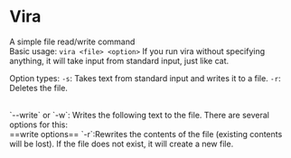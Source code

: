 # Vira
A simple file read/write command
<br>
Basic usage:
`vira <file> <option>`
If you run vira without specifying anything, it will take input from standard input, just like cat.
<br>

Option types:
`-s`:
Takes text from standard input and writes it to a file.
`-r`:
Deletes the file.

<br>
`--write` or `-w`:
Writes the following text to the file. There are several options for this:
<br>
==write options==
`-r`:Rewrites the contents of the file (existing contents will be lost). If the file does not exist, it will create a new file.
